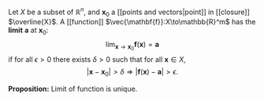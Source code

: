 Let $X$ be a subset of $\mathbb{R}^n$, and $\mathbf{x}_0$ a [[points and vectors|point]] in [[closure]] $\overline{X}$. A [[function]] $\vec{\mathbf{f}}:X\to\mathbb{R}^m$ has the **limit** $\mathbf{a}$ at $\mathbf{x}_0$: $$\lim_{\mathbf{x}\to\mathbf{x}_0}\mathbf{f}(\mathbf{x})=\mathbf{a}$$ if for all $\epsilon\gt 0$ there exists $\delta\gt0$ such that for all $\mathbf{x}\in X$, $$|\mathbf{x}-\mathbf{x}_0|\gt\delta \Rightarrow|\mathbf{f}(\mathbf{x})-\mathbf{a}|\gt\epsilon.$$

**Proposition:** Limit of function is unique.